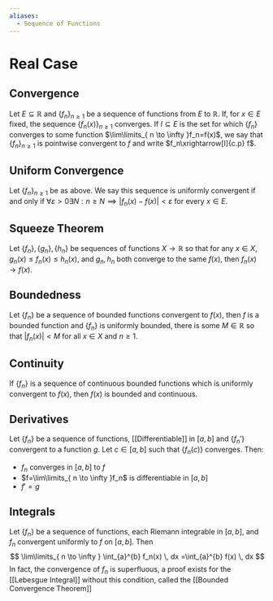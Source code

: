 ```yaml
---
aliases:
  - Sequence of Functions
---
```

# Real Case
## Convergence
Let $E\subseteq \mathbb{R}$ and $\{ f_n \}_{n\geq 1}$ be a sequence of functions from $E$ to $\mathbb{R}$. 
If, for $x\in E$ fixed, the sequence $\{ f_n (x)\}_{n\geq 1}$ converges. If $I\subseteq E$ is the set for which $\{ f_n \}$ converges to some function $\lim\limits_{ n \to \infty }f_n=f(x)$, we say  that $\{ f_n \}_{n\geq 1}$ is pointwise convergent to $f$ and write $f_n\xrightarrow[I]{c.p} f$.
## Uniform Convergence
Let $\{ f_n \}_{n\geq 1}$ be as above. We say this sequence is uniformly convergent if and only if $\forall\varepsilon>0 \exists N: n\geq N\implies |f_n(x)-f(x)|<\varepsilon$ for every $x \in E$. 
## Squeeze Theorem 
Let $\{ f_n \}, \{ g_n \},\{ h_n \}$ be sequences of functions $X\to\mathbb{R}$ so that for any $x\in X$, $g_n(x)\leq f_n(x)\leq h_n(x)$, and $g_n,h_n$ both converge to the same $f(x)$, then $f_n(x)\to f(x)$.
## Boundedness
Let $\{ f_n \}$ be a sequence of bounded functions convergent to $f(x)$, then $f$ is a bounded function and $\{ f_n \}$ is uniformly bounded, there is some $M\in\mathbb{R}$ so that $|f_n(x)|<M$ for all $x\in X$ and $n\geq 1$.
## Continuity
If $\{ f_n \}$ is a sequence of continuous bounded functions which is uniformly convergent to $f(x)$, then $f(x)$ is bounded and continuous.
## Derivatives
Let $\{ f_n \}$ be a sequence of functions, [[Differentiable]] in $[a,b]$ and $\{ f_n' \}$ convergent to a function $g$. Let $c\in[a,b]$ such that $\{f_n(c)\}$ converges.
Then:
- $f_n$ converges in $[a,b]$ to $f$
- $f=\lim\limits_{ n \to \infty }f_n$ is differentiable in $[a,b]$
- $f'=g$
## Integrals
Let $\{ f_n \}$ be a sequence of functions, each Riemann integrable in $[a,b]$, and $f_n$ convergent uniformly to $f$ on $[a,b]$. Then
$$
\lim\limits_{ n \to \infty } \int_{a}^{b} f_n(x) \, dx =\int_{a}^{b} f(x) \, dx 
$$
In fact, the convergence of $f_n$ is superfluous, a proof exists for the [[Lebesgue Integral]] without this condition, called the [[Bounded Convergence Theorem]] 